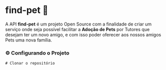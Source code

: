 # find-pet 🐾

A API **find-pet** é um projeto Open Source com a finalidade de criar um serviço onde seja possível facilitar a **Adoção de Pets** por Tutores que desejam ter um novo amigo, e com isso poder oferecer aos nossos amigos Pets uma nova família.

### ⚙ Configurando o Projeto
```java
# Clonar o repositório
```
